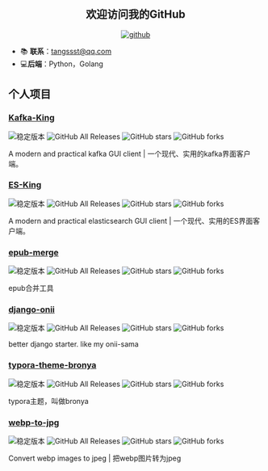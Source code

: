 <h2 align="center">欢迎访问我的GitHub</h2>
<p align="center">
  <a href="https://github.com/Bronya0"><img src="https://img.shields.io/badge/GitHub-ff79c6" alt="github"></a>
</p>

- 📚 **联系**：tangssst@qq.com
- 💻**后端**：Python，Golang

## 个人项目
### [Kafka-King](https://github.com/Bronya0/Kafka-King)
![稳定版本](https://img.shields.io/github/release/Bronya0/Kafka-King)
![GitHub All Releases](https://img.shields.io/github/downloads/Bronya0/Kafka-King/total)
![GitHub stars](https://img.shields.io/github/stars/Bronya0/Kafka-King)
![GitHub forks](https://img.shields.io/github/forks/Bronya0/Kafka-King)

A modern and practical kafka GUI client | 一个现代、实用的kafka界面客户端。

### [ES-King](https://github.com/Bronya0/ES-King)
![稳定版本](https://img.shields.io/github/release/Bronya0/ES-King)
![GitHub All Releases](https://img.shields.io/github/downloads/Bronya0/ES-King/total)
![GitHub stars](https://img.shields.io/github/stars/Bronya0/ES-King)
![GitHub forks](https://img.shields.io/github/forks/Bronya0/ES-King)

A modern and practical elasticsearch GUI client | 一个现代、实用的ES界面客户端。

### [epub-merge](https://github.com/Bronya0/epub-merge)
![稳定版本](https://img.shields.io/github/release/Bronya0/epub-merge)
![GitHub All Releases](https://img.shields.io/github/downloads/Bronya0/epub-merge/total)
![GitHub stars](https://img.shields.io/github/stars/Bronya0/epub-merge)
![GitHub forks](https://img.shields.io/github/forks/Bronya0/epub-merge)

epub合并工具

### [django-onii](https://github.com/Bronya0/django-onii)
![稳定版本](https://img.shields.io/github/release/Bronya0/django-onii)
![GitHub All Releases](https://img.shields.io/github/downloads/Bronya0/django-onii/total)
![GitHub stars](https://img.shields.io/github/stars/Bronya0/django-onii)
![GitHub forks](https://img.shields.io/github/forks/Bronya0/django-onii)

better django starter. like my onii-sama

### [typora-theme-bronya](https://github.com/Bronya0/typora-theme-bronya)
![稳定版本](https://img.shields.io/github/release/Bronya0/typora-theme-bronya)
![GitHub All Releases](https://img.shields.io/github/downloads/Bronya0/typora-theme-bronya/total)
![GitHub stars](https://img.shields.io/github/stars/Bronya0/typora-theme-bronya)
![GitHub forks](https://img.shields.io/github/forks/Bronya0/typora-theme-bronya)

typora主题，叫做bronya

### [webp-to-jpg](https://github.com/Bronya0/webp-to-jpg)
![稳定版本](https://img.shields.io/github/release/Bronya0/webp-to-jpg)
![GitHub All Releases](https://img.shields.io/github/downloads/Bronya0/webp-to-jpg/total)
![GitHub stars](https://img.shields.io/github/stars/Bronya0/webp-to-jpg)
![GitHub forks](https://img.shields.io/github/forks/Bronya0/webp-to-jpg)

Convert webp images to jpeg | 把webp图片转为jpeg
